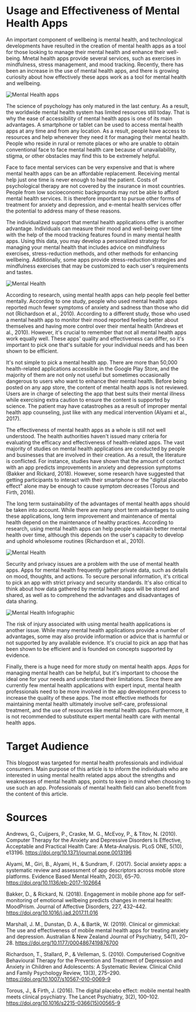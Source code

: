 # Usage and Effectiveness of Mental Health Apps

An important component of wellbeing is mental health, and technological developments have resulted in the creation of mental health apps as a tool for those looking to manage their mental health and enhance their well-being. Mnetal health apps provide several services, such as exercises in mindfulness, stress management, and mood tracking. Recently, there has been an increase in the use of mental health apps, and there is growing curiosity about how effectively these apps work as a tool for mental health and wellbeing.

![Mental Health apps](best-mental-health-apps-2021-1611590537.png)

The science of psychology has only matured in the last century. As a result, the worldwide mental health system has limited resources still today. That is why the ease of accessibility of mental health apps is one of its main advantages. A smartphone or tablet can be used to access mental health apps at any time and from any location. As a result, people have access to resources and help whenever they need it for managing their mental health. People who reside in rural or remote places or who are unable to obtain conventional face to face mental health care because of unavailability, stigma, or other obstacles may find this to be extremely helpful.

Face to face mental services can be very expensive and that is where mental health apps can be an affordable replacement. Receiving mental help just one time is never enough to heal the patient. Costs of psychological therapy are not covered by the insurance in most countries. People from low socioeconomic backgrounds may not be able to afford mental health services. It is therefore important to pursue other forms of treatment for anxiety and depression, and e-mental health services offer the potential to address many of these reasons.

The individualized support that mental health applications offer is another advantage. Individuals can measure their mood and well-being over time with the help of the mood tracking features found in many mental health apps. Using this data, you may develop a personalized strategy for managing your mental health that includes advice on mindfulness exercises, stress-reduction methods, and other methods for enhancing wellbeing. Additionally, some apps provide stress-reduction strategies and mindfulness exercises that may be customized to each user's requirements and tastes.

![Mental Health](mental-health-apps.jpg)

According to research, using mental health apps can help people feel better mentally. According to one study, people who used mental health apps reported much fewer symptoms of anxiety and sadness than those who did not (Richardson et al., 2010). According to a different study, those who used a mental health app to monitor their mood reported feeling better about themselves and having more control over their mental health (Andrews et al., 2010). However, it's crucial to remember that not all mental health apps work equally well. These apps' quality and effectiveness can differ, so it's important to pick one that's suitable for your individual needs and has been shown to be efficient. 

It's not simple to pick a mental health app. There are more than 50,000 health-related applications accessible in the Google Play Store, and the majority of them are not only not useful but sometimes occasionally dangerous to users who want to enhance their mental health. Before being posted on any app store, the content of mental health apps is not reviewed. Users are in charge of selecting the app that best suits their mental illness while exercising extra caution to ensure the content is supported by science. The patient may have catastrophes as a result of improper mental health app counseling, just like with any medical intervention (Alyami et al., 2017).

The effectiveness of mental health apps as a whole is still not well understood. The health authorities haven't issued many criteria for evaluating the efficacy and effectiveness of health-related apps. The vast majority of studies on mental health applications are conducted by people and businesses that are involved in their creation. As a result, the literature is conflicted. For instance, studies have shown that the amount of contact with an app predicts improvements in anxiety and depression symptoms (Bakker and Rickard, 2018). However, some research have suggested that getting participants to interact with their smartphone or the "digital placebo effect" alone may be enough to cause symptom decreases (Torous and Firth, 2016).

The long term sustainability of the advantages of mental health apps should be taken into account. While there are many short term advantages to using these applications, long term improvement and maintenance of mental health depend on the maintenance of healthy practices. According to research, using mental health apps can help people maintain better mental health over time, although this depends on the user's capacity to develop and uphold wholesome routines (Richardson et al., 2010). 
 
 ![Mental Health](www.wuv.deThemenPeople-SkillsMental-Health-ist-heute-ein-Employer-Branding-Vorteil.jpg)
 
Security and privacy issues are a problem with the use of mental health apps. Apps for mental health frequently gather private data, such as details on mood, thoughts, and actions. To secure personal information, it's critical to pick an app with strict privacy and security standards. It's also critical to think about how data gathered by mental health apps will be stored and shared, as well as to comprehend the advantages and disadvantages of data sharing.

![Mental Health Infographic](Mental_Health_Design_11x17.jpg)

The risk of injury associated with using mental health applications is another issue. While many mental health applications provide a number of advantages, some may also provide information or advice that is harmful or not supported by any available evidence. It's crucial to pick an app that has been shown to be efficient and is founded on concepts supported by evidence.

Finally, there is a huge need for more study on mental health apps. Apps for managing mental health can be helpful, but it's important to choose the ideal one for your needs and understand their limitations. Since there are currently few mental health applications with expert input, mental health professionals need to be more involved in the app development process to increase the quality of these apps. The most effective methods for maintaining mental health ultimately involve self-care, professional treatment, and the use of resources like mental health apps. Furthermore, it is not recommended to substitute expert mental health care with mental health apps.

# Target Audience
This blogpost was targeted for mental health professionals and individual consumers. Main purpose of this article is to inform the individuals who are interested in using mental health related apps about the strengths and weaknesses of mental health apps, points to keep in mind when choosing to use such an app. Professionals of mental health field can also benefit from the content of this article.


# Sources

Andrews, G., Cuijpers, P., Craske, M. G., McEvoy, P., & Titov, N. (2010). Computer Therapy for the Anxiety and Depressive Disorders Is Effective, Acceptable and Practical Health Care: A Meta-Analysis. PLoS ONE, 5(10), e13196. https://doi.org/10.1371/journal.pone.0013196

Alyami, M., Giri, B., Alyami, H., & Sundram, F. (2017). Social anxiety apps: a systematic review and assessment of app descriptors across mobile store platforms. Evidence Based Mental Health, 20(3), 65–70. https://doi.org/10.1136/eb-2017-102664

Bakker, D., & Rickard, N. (2018). Engagement in mobile phone app for self-monitoring of emotional wellbeing predicts changes in mental health: MoodPrism. Journal of Affective Disorders, 227, 432–442. https://doi.org/10.1016/j.jad.2017.11.016

Marshall, J. M., Dunstan, D. A., & Bartik, W. (2019). Clinical or gimmickal: The use and effectiveness of mobile mental health apps for treating anxiety and depression. Australian & New Zealand Journal of Psychiatry, 54(1), 20–28. https://doi.org/10.1177/0004867419876700

Richardson, T., Stallard, P., & Velleman, S. (2010). Computerised Cognitive Behavioural Therapy for the Prevention and Treatment of Depression and Anxiety in Children and Adolescents: A Systematic Review. Clinical Child and Family Psychology Review, 13(3), 275–290. https://doi.org/10.1007/s10567-010-0069-9

Torous, J., & Firth, J. (2016). The digital placebo effect: mobile mental health meets clinical psychiatry. The Lancet Psychiatry, 3(2), 100–102. https://doi.org/10.1016/s2215-0366(15)00565-9



